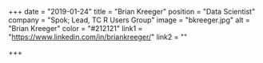 +++
date = "2019-01-24"
title = "Brian Kreeger"
position = "Data Scientist"
company = "Spok; Lead, TC R Users Group"
image = "bkreeger.jpg"
alt = "Brian Kreeger"
color = "#212121"
link1 = "https://www.linkedin.com/in/briankreeger/"
link2 = ""

+++
